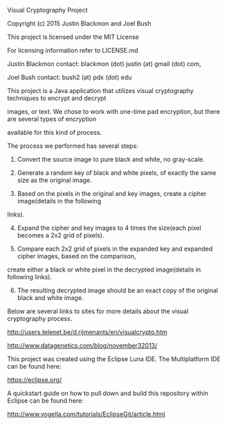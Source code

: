 Visual Cryptography Project

Copyright (c) 2015 Justin Blackmon and Joel Bush

This project is licensed under the MIT License

For licensing information refer to LICENSE.md

Justin Blackmon contact: blackmon (dot) justin (at) gmail (dot) com, 

Joel Bush contact: bush2 (at) pdx (dot) edu

This project is a Java application that utilizes visual cryptography techniques to encrypt and decrypt 

images, or text. We chose to work with one-time pad encryption, but there are several types of encryption 

available for this kind of process. 

The process we performed has several steps:

1. Convert the source image to pure black and white, no gray-scale.

2. Generate a random key of black and white pixels, of exactly the same size as the original image.

3. Based on the pixels in the original and key images, create a cipher image(details in the following 

links).

4. Expand the cipher and key images to 4 times the size(each pixel becomes a 2x2 grid of pixels).

5. Compare each 2x2 grid of pixels in the expanded key and expanded cipher images, based on the comparison, 

create either a black or white pixel in the decrypted image(details in following links).

6. The resulting decrypted image should be an exact copy of the original black and white image.

Below are several links to sites for more details about the visual cryptography process.

http://users.telenet.be/d.rijmenants/en/visualcrypto.htm

http://www.datagenetics.com/blog/november32013/


This project was created using the Eclipse Luna IDE.  The Multiplatform IDE can be found here:

https://eclipse.org/

A quickstart guide on how to pull down and build this repository within Eclipse can be found here:

http://www.vogella.com/tutorials/EclipseGit/article.html
